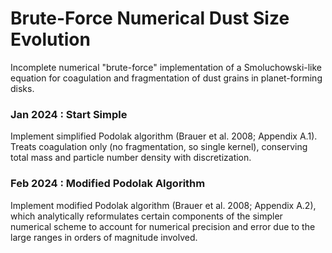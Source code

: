 # Brute-Force Numerical Dust Size Evolution

Incomplete numerical "brute-force" implementation of a Smoluchowski-like equation for coagulation and fragmentation of dust grains in planet-forming disks.

### Jan 2024 : Start Simple

Implement simplified Podolak algorithm (Brauer et al. 2008; Appendix A.1). Treats coagulation only (no fragmentation, so single kernel), conserving total mass and particle number density with discretization.

### Feb 2024 : Modified Podolak Algorithm

Implement modified Podolak algorithm (Brauer et al. 2008; Appendix A.2), which analytically reformulates certain components of the simpler numerical scheme to account for numerical precision and error due to the large ranges in orders of magnitude involved.
